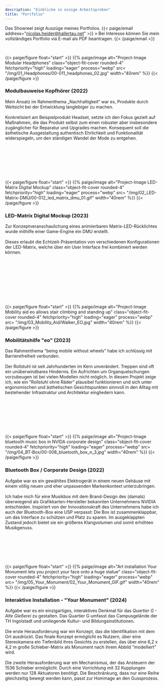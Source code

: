 ```yaml
---
description: "Einblicke in einige Arbeitsproben"
title: "Portfolio"
---
```


Das Showreel zeigt Auszüge meines Portfolios.
 {{< paige/email address="nicolas.heider@hallertau.net" >}} » Bei Interesse können Sie mein vollständiges Portfolio via E-mail als PDF beantragen. {{< /paige/email >}} 

</p>
<br>


<!-- 01 Headphones -->

{{< paige/figure float="start" >}}
{{% paige/image alt="Project-Image Modular Headphones"   class="object-fit-cover rounded-4" fetchpriority="high"  loading="eager" process="webp" src= "/img/01_Headphones/00-011_headphones_02.jpg" width="40rem" %}} 
{{< /paige/figure >}}

<h3> Modulbauweise Kopfhörer (2022) </h3>

Mein Ansatz im Rahmenthema „Nachhaltigkeit“ war es, Produkte durch Weitsicht bei der Entwicklung langlebiger zu machen. <br><br>
Konkretisiert am Beispielprodukt Headset, setzte ich den Fokus gezielt auf Maßnahmen, die das Produkt selbst zum einen robuster aber insbesondere zugänglicher für Reparatur und Upgrades machen.
Konsequent soll die ästhetische Ausgestaltung authentisch Ehrlichkeit und Funktionalität widerspiegeln, um den ständigen Wandel der Mode zu entgehen.

<br><br>

</p><br><br><br>



<!-- 02 LED-Matrix -->

{{< paige/figure float="start" >}}
{{% paige/image alt="Project-Image LED-Matrix Digital Mockup"  class="object-fit-cover rounded-4" fetchpriority="high"  loading="eager" process="webp" src= "/img/02_LED-Matrix-DMU/00-012_led_matrix_dmu_01.gif" width="40rem" %}} 
{{< /paige/figure >}}

<h3> LED-Matrix Digital Mockup (2023) </h3>

Zur Konzeptveranschaulichung eines animierbaren Matrix-LED-Rücklichtes wurde mithilfe einer Game-Engine ein DMU erstellt. <br><br> Dieses erlaubt die Echtzeit-Präsentation von verschiedenen Konfigurationen der LED-Matrix, welche über ein User Interface frei kombiniert werden können.


<br><br><br>

</p><br><br><br><br>




<!-- 03 Mobility Aid -->

{{< paige/figure float="start" >}}
{{% paige/image alt="Project-Image Mobility aid eo allows stair climbing and standing up"  class="object-fit-cover rounded-4" fetchpriority="high"  loading="eager" process="webp" src= "/img/03_Mobility_Aid/Walker_EO.jpg" width="40rem" %}} 
{{< /paige/figure >}}

<h3> Mobilitätshilfe "eo" (2023) </h3>

Das Rahmenthema "being mobile without wheels" habe ich schlüssig mit Barrierefreiheit verbunden. <br><br> Der Rollstuhl ist seit Jahrhunderten im Kern unverändert. Treppen sind oft ein unüberwindbares Hindernis. Ein Aufrichten um Organquetschungen vorzubeugen ist bei vielen Modellen nicht möglich. In diesem Projekt zeige ich, wie ein "Rollstuhl ohne Räder" plausibel funktionieren und sich unter ergonomischen und ästhetischen Gesichtspunkten sinnvoll in den Alltag mit bestehender Infrastruktur und Architektur eingliedern kann.

<br><br>

</p><br><br><br>

<!-- 04 Nvidia Bluetooth Box -->

{{< paige/figure float="start" >}}
{{% paige/image alt="Project-Image bluetooth music box in NVIDA corporate design"   class="object-fit-cover rounded-4" fetchpriority="high"  loading="eager" process="webp" src= "/img/04_BT-Box/00-008_bluetooth_box_n_3.jpg" width="40rem" %}} 
{{< /paige/figure >}}

<h3> Bluetooth Box / Corporate Design (2022) </h3>

Aufgabe war es ein gewähltes Elektrogerät in einem neuen Gehäuse mit einem völlig neuen und eher unpassenden Markenkontext unterzubringen.<br><br>
Ich habe mich für eine Musikbox mit dem Brand-Design des (damals) überwiegend als Grafikkarten-Hersteller bekannten Unternehmens NVIDIA entschieden.
Inspiriert von der Innovationskraft des Unternehmens habe ich auch der Bluetooth-Box eine USP verpasst: Die Box ist zusammenklappbar, um das Interface zu schützen und Platz zu sparen. Im ausgeklappten Zustand jedoch bietet sie ein größeres Klangvolumen und somit erhöhten Musikgenuss.

<br><br>

</p><br><br>

<!-- 05 Your Monument -->

{{< paige/figure float="start" >}}
{{% paige/image alt="Art installation Your Monument lets you project your face onto a huge statue"   class="object-fit-cover rounded-4" fetchpriority="high"  loading="eager" process="webp" src= "/img/05_Your_Monument/02_Your_Monument_GIF.gif" width="40rem" %}} 
{{< /paige/figure >}}

<h3> Interaktive Installation - "Your Monument" (2024) </h3>

Aufgabe war es ein einzigartiges, interaktives Denkmal für das <em>Quartier G - Alte Gießerei</em> zu gestalten. Das Quartier G umfasst das Campusgelände der TH Ingolstadt und umliegende Kultur- und Bildungsinstitutionen. <br><br> Die erste Herausforderung war ein Konzept, das die Identifikation mit dem Ort ausdrückt. Das finale Konzept ermöglicht es Nutzern, über eine Stereokamera ein Tiefenbild ihres Gesichts zu erstellen, das über eine 6,2 x 4,2 m große Schieber-Matrix als Monument nach ihrem Abbild "modelliert" wird.
<br><br>
Die zweite Herausforderung war ein Mechanismus, der das Ansteuern der 1536 Schieber ermöglicht. Durch eine Vorrichtung mit 32 Kupplungen werden nur 128 Aktuatoren benötigt. Die Beschränkung, dass nur eine Reihe gleichzeitig bewegt werden kann, passt zur Hommage an den Gussprozess.

<br><br>

</p><br>





